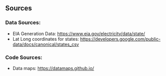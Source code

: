 ## Sources

### Data Sources:
* EIA Generation Data: https://www.eia.gov/electricity/data/state/
* Lat Long coordinates for states: https://developers.google.com/public-data/docs/canonical/states_csv


### Code Sources:
* Data maps: https://datamaps.github.io/
